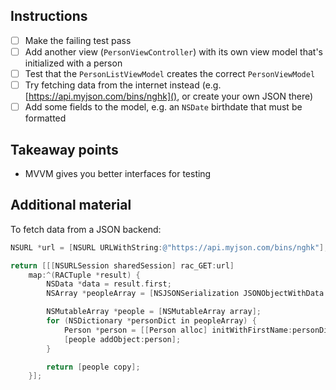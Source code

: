 ## Instructions

* [ ] Make the failing test pass
* [ ] Add another view (`PersonViewController`) with its own view model that's initialized with a person
* [ ] Test that the `PersonListViewModel` creates the correct `PersonViewModel`
* [ ] Try fetching data from the internet instead (e.g. [https://api.myjson.com/bins/nghk](), or create your own
JSON there)
* [ ] Add some fields to the model, e.g. an `NSDate` birthdate that must be formatted

## Takeaway points

* MVVM gives you better interfaces for testing

## Additional material

To fetch data from a JSON backend:

```objective-c
NSURL *url = [NSURL URLWithString:@"https://api.myjson.com/bins/nghk"];

return [[[NSURLSession sharedSession] rac_GET:url]
    map:^(RACTuple *result) {
        NSData *data = result.first;
        NSArray *peopleArray = [NSJSONSerialization JSONObjectWithData:data options:0 error:NULL];

        NSMutableArray *people = [NSMutableArray array];
        for (NSDictionary *personDict in peopleArray) {
            Person *person = [[Person alloc] initWithFirstName:personDict[@"firstName"] lastName:personDict[@"lastName"]];
            [people addObject:person];
        }

        return [people copy];
    }];
```
